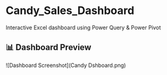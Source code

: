 # Candy_Sales_Dashboard
Interactive Excel dashboard using Power Query &amp; Power Pivot

## 📊 Dashboard Preview
![Dashboard Screenshot](Candy Dshboard.png)
